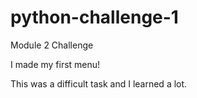 # python-challenge-1
Module 2 Challenge

I made my first menu!

This was a difficult task and I learned a lot.